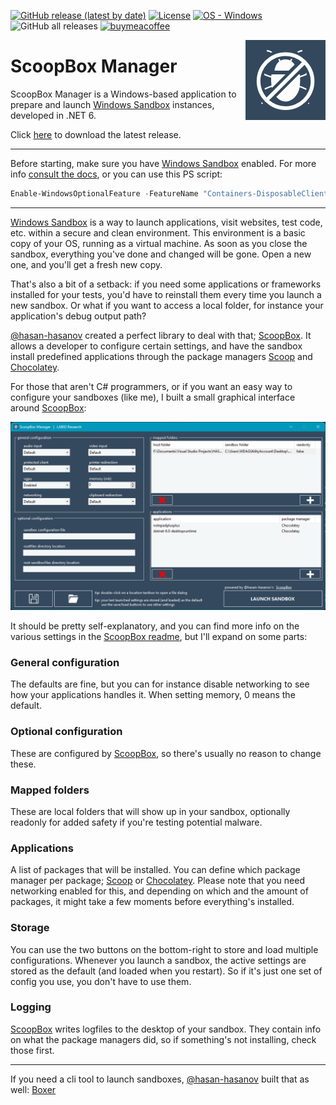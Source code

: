 [![GitHub release (latest by date)](https://img.shields.io/github/v/release/LAB02-Research/ScoopBoxManager)](https://github.com/LAB02-Research/ScoopBoxManager/releases/)
[![License](https://img.shields.io/badge/License-MIT-blue)](#license)
[![OS - Windows](https://img.shields.io/badge/OS-Windows-blue?logo=windows&logoColor=white)](https://www.microsoft.com/ "Go to Microsoft homepage")
![GitHub all releases](https://img.shields.io/github/downloads/LAB02-Research/ScoopBoxManager/total?color=blue)
[![buymeacoffee](https://img.shields.io/badge/BuyMeACoffee-Donate-blue.svg)](https://www.buymeacoffee.com/lab02research)

<a href="https://github.com/LAB02-Research/ScoopBoxManager/">
    <img src="https://raw.githubusercontent.com/LAB02-Research/ScoopBoxManager/main/images/logo_128.png" alt="ScoopBoxManager logo" title="ScoopBoxManager" align="right" height="128" />
</a>

# ScoopBox Manager

ScoopBox Manager is a Windows-based application to prepare and launch [Windows Sandbox](https://docs.microsoft.com/en-us/windows/security/threat-protection/windows-sandbox/windows-sandbox-overview) instances, developed in .NET 6.

Click [here](https://github.com/LAB02-Research/ScoopBoxManager/releases/latest/download/ScoopBoxManager.zip) to download the latest release.

----

Before starting, make sure you have [Windows Sandbox](https://docs.microsoft.com/en-us/windows/security/threat-protection/windows-sandbox/windows-sandbox-overview) enabled. For more info [consult the docs](https://docs.microsoft.com/en-us/windows/security/threat-protection/windows-sandbox/windows-sandbox-overview#installation), or you can use this PS script:

```powershell
Enable-WindowsOptionalFeature -FeatureName "Containers-DisposableClientVM" -All -Online
```

----

[Windows Sandbox](https://docs.microsoft.com/en-us/windows/security/threat-protection/windows-sandbox/windows-sandbox-overview) is a way to launch applications, visit websites, test code, etc. within a secure and clean environment. This environment is a basic copy of your OS, running as a virtual machine. As soon as you close the sandbox, everything you've done and changed will be gone. Open a new one, and you'll get a fresh new copy.

That's also a bit of a setback: if you need some applications or frameworks installed for your tests, you'd have to reinstall them every time you launch a new sandbox. Or what if you want to access a local folder, for instance your application's debug output path?

[@hasan-hasanov](https://github.com/hasan-hasanov) created a perfect library to deal with that; [ScoopBox](https://github.com/hasan-hasanov/ScoopBox). It allows a developer to configure certain settings, and have the sandbox install predefined applications through the package managers [Scoop](https://scoop.sh) and [Chocolatey](https://chocolatey.org/).

For those that aren't C# programmers, or if you want an easy way to configure your sandboxes (like me), I built a small graphical interface around [ScoopBox](https://github.com/hasan-hasanov/ScoopBox):

![Interface](https://raw.githubusercontent.com/LAB02-Research/ScoopBoxManager/main/images/main_interface.png)

It should be pretty self-explanatory, and you can find more info on the various settings in the [ScoopBox readme](https://github.com/hasan-hasanov/ScoopBox#how-scoopbox-works), but I'll expand on some parts:

### General configuration

The defaults are fine, but you can for instance disable networking to see how your applications handles it. When setting memory, 0 means the default.

### Optional configuration

These are configured by [ScoopBox](https://github.com/hasan-hasanov/ScoopBox), so there's usually no reason to change these.

### Mapped folders

These are local folders that will show up in your sandbox, optionally readonly for added safety if you're testing potential malware.

### Applications

A list of packages that will be installed. You can define which package manager per package; [Scoop](https://scoop.sh) or [Chocolatey](https://chocolatey.org/). Please note that you need networking enabled for this, and depending on which and the amount of packages, it might take a few moments before everything's installed.

### Storage

You can use the two buttons on the bottom-right to store and load multiple configurations. Whenever you launch a sandbox, the active settings are stored as the default (and loaded when you restart). So if it's just one set of config you use, you don't have to use them.

### Logging

[ScoopBox](https://github.com/hasan-hasanov/ScoopBox) writes logfiles to the desktop of your sandbox. They contain info on what the package managers did, so if something's not installing, check those first.

---

If you need a cli tool to launch sandboxes, [@hasan-hasanov](https://github.com/hasan-hasanov) built that as well: [Boxer](https://github.com/hasan-hasanov/Boxer)
